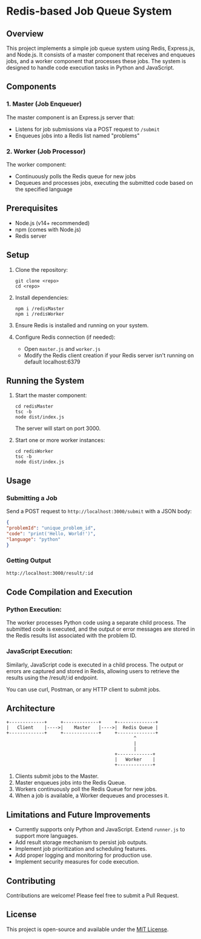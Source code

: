 # Redis-based Job Queue System

## Overview

This project implements a simple job queue system using Redis, Express.js, and Node.js. It consists of a master component that receives and enqueues jobs, and a worker component that processes these jobs. The system is designed to handle code execution tasks in Python and JavaScript.

## Components

### 1. Master (Job Enqueuer)

The master component is an Express.js server that:
- Listens for job submissions via a POST request to `/submit`
- Enqueues jobs into a Redis list named "problems"

### 2. Worker (Job Processor)

The worker component:
- Continuously polls the Redis queue for new jobs
- Dequeues and processes jobs, executing the submitted code based on the specified language

## Prerequisites

- Node.js (v14+ recommended)
- npm (comes with Node.js)
- Redis server

## Setup

1. Clone the repository:
   ```
   git clone <repo>
   cd <repo>
   ```

2. Install dependencies:
   ```
   npm i /redisMaster
   npm i /redisWorker
   ```

3. Ensure Redis is installed and running on your system.

4. Configure Redis connection (if needed):
   - Open `master.js` and `worker.js`
   - Modify the Redis client creation if your Redis server isn't running on default localhost:6379

## Running the System

1. Start the master component:
   ```
   cd redisMaster
   tsc -b 
   node dist/index.js
   ```
   The server will start on port 3000.

2. Start one or more worker instances:
   ```
   cd redisWorker
   tsc -b 
   node dist/index.js
   ```

## Usage


### Submitting a Job

Send a POST request to `http://localhost:3000/submit` with a JSON body:

```json
{
"problemId": "unique_problem_id",
"code": "print('Hello, World!')",
"language": "python"
}
```



### Getting Output
```bash
http://localhost:3000/result/:id
```


## Code Compilation and Execution

### Python Execution: 
The worker processes Python code using a separate child process. The submitted code is executed, and the output or error messages are stored in the Redis results list associated with the problem ID.

### JavaScript Execution:
 Similarly, JavaScript code is executed in a child process. The output or errors are captured and stored in Redis, allowing users to retrieve the results using the /result/:id endpoint.



You can use curl, Postman, or any HTTP client to submit jobs.





## Architecture

```
+-------------+     +-------------+     +--------------+
|   Client    |---->|    Master   |---->|  Redis Queue |
+-------------+     +-------------+     +--------------+
                                               ^
                                               |
                                               |
                                        +-------------+
                                        |   Worker    |
                                        +-------------+
```

1. Clients submit jobs to the Master.
2. Master enqueues jobs into the Redis Queue.
3. Workers continuously poll the Redis Queue for new jobs.
4. When a job is available, a Worker dequeues and processes it.


## Limitations and Future Improvements

- Currently supports only Python and JavaScript. Extend `runner.js` to support more languages.
- Add result storage mechanism to persist job outputs.
- Implement job prioritization and scheduling features.
- Add proper logging and monitoring for production use.
- Implement security measures for code execution.

## Contributing

Contributions are welcome! Please feel free to submit a Pull Request.

## License

This project is open-source and available under the [MIT License](LICENSE).